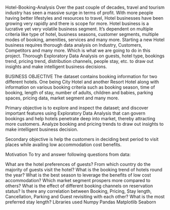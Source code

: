 Hotel-Booking-Analysis
Over the past couple of decades, travel and tourism industry has seen a massive surge in terms of profit. With more people having better lifestyles and resources to travel, Hotel businesses have been growing very rapidly and there is scope for more. Hotel business is a lucrative yet very volatile business segment. It’s dependent on multiple criteria like type of hotel, business seasons, customer segments, multiple modes of booking, amenities, services and many more. Starting a new Hotel business requires thorough data analysis on Industry, Customers, Competitors and many more. Which is what we are going to do in this project. Thorough Exploratory Data Analysis on guests, hotel type, bookings trend, pricing trend, distribution channels, people stay, etc. to draw out insights and make intelligent business decisions.

BUSINESS OBJECTIVE
The dataset contains booking information for two different hotels. One being City Hotel and another Resort Hotel along with information on various booking criteria such as booking season, time of booking, length of stay, number of adults, children and babies, parking spaces, pricing data, market segment and many more.

Primary objective is to explore and inspect the dataset; and discover important features using Exploratory Data Analysis that can govern bookings and help hotels penetrate deep into market, thereby attracting more customers. Analyze booking and pricing trends to draw out insights to make intelligent business decision.

Secondary objective is help the customers in deciding best period to visit places while availing low accommodation cost benefits.

Motivation
To try and answer following questions from data:

What are the hotel preferences of guests?
From which country do the majority of guests visit the hotel?
What is the booking trend of hotels round the year?
What is the best season to leverage the benefits of low cost accommodation?
Which market segment prospers more compared to others?
What is the effect of different booking channels on reservation status?
Is there any correlation between Booking, Pricing, Stay length, Cancellation, Parking and Guest revisiting with each other?
What is the most preferred stay length?
Libraries used
Numpy
Pandas
Matplotlib
Seaborn
